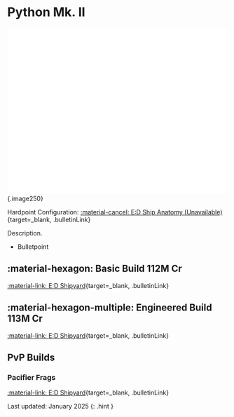 # Python Mk. II
![Ship Image](../assets/ships/Python2.svg){.image250}

Hardpoint Configuration: [:material-cancel: E:D Ship Anatomy (Unavailable)](python2.md){target=_blank, .bulletinLink}

Description.

* Bulletpoint

## :material-hexagon: Basic Build **112M Cr**

[:material-link: E:D Shipyard](https://edsy.org/#/L=IF00000H4C0SC0,HgB00HgB00HgB00HgB00FCg00FCg00,DBw00DBw00DBw00DBw00DBw00CEg00,9p300AAA00APo00Adt00Arw00B8g00BNC00Bb600,,7Ue0015O0013q0020m0010i0010i00,PvE_0Combat_0_D_0Basic){target=_blank, .bulletinLink}
<!-- [:material-link: Coriolis](){target=_blank, .bulletinLink} -->

## :material-hexagon-multiple: Engineered Build **113M Cr**

[:material-link: E:D Shipyard](https://edsy.org/#/L=IF00000H4C0SC0,HgBG0BI_W0HgBG0BM_W0HgBG0BM_W0HgBG0BM_W0KZyG07M_W0KZyG07M_W0,DCYG09L_W0DBwG09L_W0DBwG09L_W0DBwG05L_W0DBwG05L_W0CEgG02G_W0,9p3G05I_W0AAAG03I_W0APoG05I_W0AdtG05J_W0AsO00B8gG03L_W0BNCG05G_W0Bb600,,7UeG09L_W07goG054_W013qG05I_W020m0010iG05I_W010iG05I_W0,PvE_0Combat_0_D_0Full_0Engi){target=_blank, .bulletinLink}
<!-- [:material-link: Coriolis](){target=_blank, .bulletinLink} -->

## PvP Builds

### Pacifier Frags

[:material-link: E:D Shipyard](https://edsy.org/#/L=IFAlCoko0H4C0SC0,HQcI0BM_W0HQcI0BM_W0HQcI0BM_W0HQcI0BH_W0KZyI07I_W0K4nI07O_W0,DBwI4BL_W0DBwI49L_W0DBwI45L_W0DBwI45L_W0DBwI45L_W0DBwI45L_W0,9p3H05I_W0AAAH47I_W0APoG45I_W0AeLG45J_W0AsOG43G_W0B8gG43L_W0BNCI44m_W0Bb614,,7UJI47K_W015OH45I_W013qH45I_W012GH45I_W010iH45I_W068MK43G_W0,,SH_DR79){target=_blank, .bulletinLink}

Last updated: January 2025
{: .hint }
